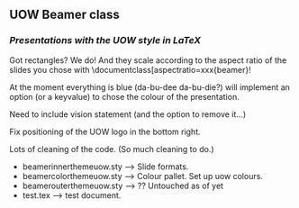 ## UOW Beamer class
### *Presentations with the UOW style in LaTeX*

Got rectangles? We do! And they scale according to the aspect ratio of the slides you chose with \documentclass[aspectratio=xxx{beamer}!

At the moment everything is blue (da-bu-dee da-bu-die?) will implement an option (or a keyvalue) to chose the colour of the presentation.

Need to include vision statement (and the option to remove it...)

Fix positioning of the UOW logo in the bottom right.

Lots of cleaning of the code. (So much cleaning to do.)

 - beamerinnerthemeuow.sty --> Slide formats.
 - beamercolorthemeuow.sty --> Colour pallet. Set up uow colours.
 - beamerouterthemeuow.sty --> ?? Untouched as of yet
 - test.tex --> test document.
